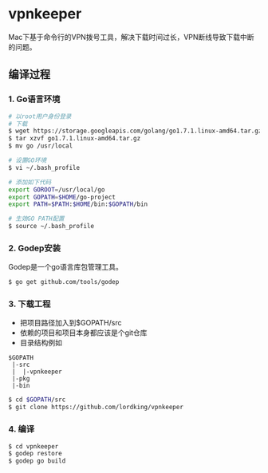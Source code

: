 # vpnkeeper
Mac下基于命令行的VPN拨号工具，解决下载时间过长，VPN断线导致下载中断的问题。

## 编译过程

### 1. Go语言环境

```bash
# 以root用户身份登录
# 下载
$ wget https://storage.googleapis.com/golang/go1.7.1.linux-amd64.tar.gz
$ tar xzvf go1.7.1.linux-amd64.tar.gz
$ mv go /usr/local

# 设置GO环境
$ vi ~/.bash_profile

# 添加如下代码
export GOROOT=/usr/local/go
export GOPATH=$HOME/go-project
export PATH=$PATH:$HOME/bin:$GOPATH/bin

# 生效GO PATH配置
$ source ~/.bash_profile
```

### 2. Godep安装

Godep是一个go语言库包管理工具。

```bash
$ go get github.com/tools/godep
```

### 3. 下载工程

* 把项目路径加入到$GOPATH/src
* 依赖的项目和项目本身都应该是个git仓库
* 目录结构例如

```
$GOPATH
 |-src
 |  |-vpnkeeper
 |-pkg
 |-bin

```

```bash
$ cd $GOPATH/src
$ git clone https://github.com/lordking/vpnkeeper
```

### 4. 编译

```bash
$ cd vpnkeeper
$ godep restore
$ godep go build
```
